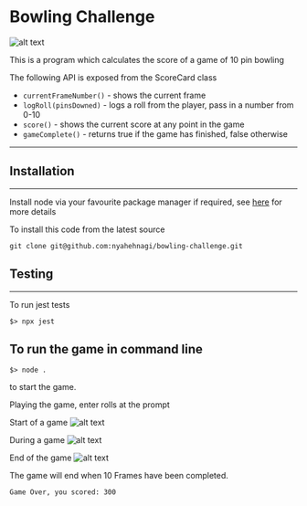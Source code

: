 # Bowling Challenge

![alt text](https://github.com/nyahehnagi/bowling-challenge/blob/main/docs/bowling.png)

This is a program which calculates the score of a game of 10 pin bowling

The following API is exposed from the ScoreCard class

* `currentFrameNumber()` - shows the current frame
* `logRoll(pinsDowned)` - logs a roll from the player, pass in a number from 0-10
* `score()` - shows the current score at any point in the game
* `gameComplete()` - returns true if the game has finished, false otherwise
----------------------
## Installation
----------------------
Install node via your favourite package manager if required, see [here](https://nodejs.org/en/ "Node") for more details

To install this code from the latest source
~~~~
git clone git@github.com:nyahehnagi/bowling-challenge.git
~~~~


## Testing
-----------------------
To run jest tests
~~~~
$> npx jest
~~~~

## To run the game in command line
~~~~
$> node .
~~~~
to start the game.

Playing the game, enter rolls at the prompt

Start of a game
![alt text](https://github.com/nyahehnagi/bowling-challenge/blob/main/docs/start_bowling.png)

During a game
![alt text](https://github.com/nyahehnagi/bowling-challenge/blob/main/docs/mid_bowling.png)

End of the game
![alt text](https://github.com/nyahehnagi/bowling-challenge/blob/main/docs/end_bowling.png)


The game will end when 10 Frames have been completed.
~~~~
Game Over, you scored: 300
~~~~
